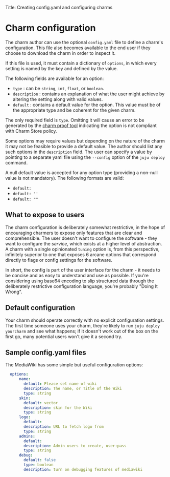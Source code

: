 Title: Creating config.yaml and configuring charms  

# Charm configuration

The charm author can use the optional `config.yaml` file to define a charm's
configuration. This file also becomes available to the end user if they choose
to download the charm in order to inspect it.

If this file is used, it must contain a dictionary of `options`, in which every
setting is named by the key and defined by the value.

The following fields are available for an option:

 - `type` : can be `string`, `int`, `float`, or `boolean`.
 - `description` : contains an explanation of what the user might achieve by
  altering the setting along with valid values.
 - `default` : contains a default value for the option. This value must be of
  the appropriate type and be coherent for the given charm.

The only required field is `type`. Omitting it will cause an error to be
generated by the [charm proof tool](tools-charm-tools.html#proof) indicating
the option is not compliant with Charm Store policy.

Some options may require values but depending on the nature of the charm it may
not be feasible to provide a default value. The author should list any such
options in the `description` field. The user can specify a value by pointing to
a separate yaml file using the `--config` option of the `juju deploy` command.

A null default value is accepted for any option type (providing a non-null
value is not mandatory). The following formats are valid:

 - `default:`
 - `default: ''`
 - `default: ""`

## What to expose to users

The charm configuration is deliberately somewhat restrictive, in the hope of
encouraging charmers to expose only features that are clear and comprehensible.
The user doesn't want to configure the software - they want to configure the
_service_, which exists at a higher level of abstraction. A charm with a single
opinionated `tuning` option is, from this perspective, infinitely superior to
one that exposes 6 arcane options that correspond directly to flags or config
settings for the software.

In short, the config is part of the user interface for the charm - it needs to
be concise and as easy to understand and use as possible. If you're considering
using base64 encoding to slip structured data through the deliberately
restrictive configuration language, you're probably "Doing It Wrong".

## Default configuration

Your charm should operate correctly with no explicit configuration settings. The
first time someone uses your charm, they're likely to run `juju deploy
yourcharm` and see what happens; if it doesn't work out of the box on the first
go, many potential users won't give it a second try.

## Sample config.yaml files

The MediaWiki has some simple but useful configuration options:

```yaml
  options:
      name:
        default: Please set name of wiki
        description: The name, or Title of the Wiki
        type: string
      skin:
        default: vector
        description: skin for the Wiki
        type: string
      logo:
        default:
        description: URL to fetch logo from
        type: string
      admins:
        default:
        description: Admin users to create, user:pass
        type: string
      debug:
        default: false
        type: boolean
        description: turn on debugging features of mediawiki
```

